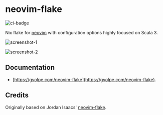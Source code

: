 # neovim-flake

![ci-badge](https://img.shields.io/static/v1?label=Built%20with&message=Garnix&color=blue&style=flat&logo=nixos&link=https://garnix.io&labelColor=111212)

Nix flake for [neovim](https://neovim.io/) with configuration options highly focused on Scala 3.

![screenshot-1](./docs/screenshot-1.png)

![screenshot-2](./docs/screenshot-2.png)

## Documentation

- [https://gvolpe.com/neovim-flake](https://gvolpe.com/neovim-flake).

## Credits

Originally based on Jordan Isaacs' [neovim-flake](https://github.com/jordanisaacs/neovim-flake).
